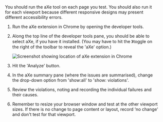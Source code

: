 You should run the aXe tool on each page you test. You should also run it for each viewport because different responsive designs may present different accessibility errors.

1. Run the aXe extension in Chrome by opening the developer tools.

2. Along the top line of the developer tools pane, you should be able to select aXe, if you have it installed. (You may have to hit the 》toggle on the right of the toolbar to reveal the 'aXe' option.)

	![Screenshot showing location of aXe extension in Chrome](https://govtnz.github.io/web-standards/assets/img/aXe-button.jpg) 

3. Hit the 'Analyze' button. 

4. In the aXe summary pane (where the issues are summarised), change the drop-down option from 'show:all' to 'show: violations'.

5. Review the violations, noting and recording the individual failures and their causes.

7. Remember to resize your browser window and test at the other viewport sizes. If there is no change to page content or layout, record ‘no change' and don't test for that viewport.